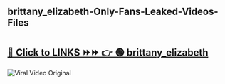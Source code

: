 
 ## brittany_elizabeth-Only-Fans-Leaked-Videos-Files

# <h2><a href="https://mediaupload.pro?brittany_elizabeth">🔗 Click to LINKS ⏩⏩ 👉 🟢 brittany_elizabeth </a></h2>

<a href="https://mediaupload.pro?brittany_elizabeth" rel="nofollow" data-target="animated-image.originalLink"><img src="https://i.ibb.co.com/xMMVF88/686577567.gif" alt="Viral Video Original" style="max-width: 100%; display: inline-block;" data-target="animated-image.originalImage"></a>